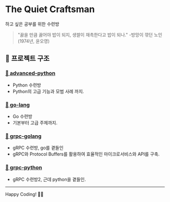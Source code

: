 # The Quiet Craftsman
하고 싶은 공부를 위한 수련방

> "끓을 만큼 끓어야 밥이 되지, 생쌀이 재촉한다고 밥이 되나."
> -방망이 깎던 노인 (1974년, 윤오영)

## 📁 프로젝트 구조

### [📂 advanced-python](./advanced-python/)
- Python 수련방
- Python의 고급 기능과 모범 사례 까지.

### [📂 go-lang](./go-lang/)
- Go 수련방
- 기본부터 고급 주제까지.


### [📂 grpc-golang](./grpc-golang/)
- gRPC 수련방, go를 곁들인
- gRPC와 Protocol Buffers를 활용하여 효율적인 마이크로서비스와 API를 구축.

### [📂 grpc-python](./grpc-python/)
- gRPC 수련방2, 근데 python을 곁들인.

---

Happy Coding! 👨‍💻
